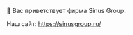 👋 Вас приветствует фирма Sinus Group.

Наш сайт: https://sinusgroup.ru/

<!---
SinusGroupPLM/SinusGroupPLM is a ✨ special ✨ repository because its `README.md` (this file) appears on your GitHub profile.
You can click the Preview link to take a look at your changes.
--->
